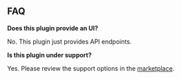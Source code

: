 ## FAQ

__Does this plugin provide an UI?__

No. This plugin just provides API endpoints.

__Is this plugin under support?__

Yes. Please review the support options in the [marketplace](https://plugins.matomo.org/AjaxOptOut).
